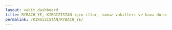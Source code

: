 ```yaml
---
layout: vakit_dashboard
title: RYBACH_YE, KIRGIZISTAN için iftar, namaz vakitleri ve hava durumu - ilçe/eyalet seç
permalink: /KIRGIZISTAN/RYBACH_YE/
---
```


<script type="text/javascript">
  var GLOBAL_COUNTRY = 'KIRGIZISTAN';
  var GLOBAL_CITY = 'RYBACH_YE';
  var GLOBAL_STATE = '';
  var lat = 72;
  var lon = 21;
</script>
